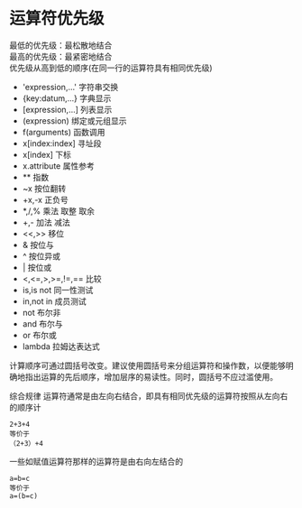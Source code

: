 # 运算符优先级
最低的优先级：最松散地结合  
最高的优先级：最紧密地结合  
优先级从高到低的顺序(在同一行的运算符具有相同优先级)

* 'expression,...'  字符串交换
* {key:datum,...} 字典显示
* [expression,...] 列表显示
* (expression) 绑定或元组显示
* f(arguments) 函数调用
* x[index:index] 寻址段
* x[index] 下标
* x.attribute 属性参考
* ** 指数
* ~x 按位翻转
* +x,-x 正负号
* *,/,% 乘法 取整 取余
* +,- 加法 减法
* <<,>> 移位
* & 按位与
* ^ 按位异或
* | 按位或
* <,<=,>,>=,!=,== 比较
* is,is not 同一性测试
* in,not in 成员测试
* not 布尔非
* and 布尔与
* or 布尔或
* lambda 拉姆达表达式

计算顺序可通过圆括号改变。建议使用圆括号来分组运算符和操作数，以便能够明确地指出运算的先后顺序，增加层序的易读性。同时，圆括号不应过滥使用。

综合规律 
运算符通常是由左向右结合，即具有相同优先级的运算符按照从左向右的顺序计
```
2+3+4
等价于
（2+3）+4
```
一些如赋值运算符那样的运算符是由右向左结合的
```
a=b=c
等价于
a=(b=c)
```